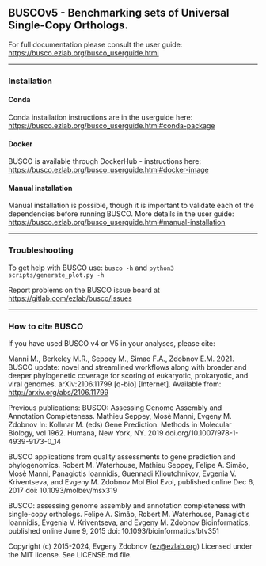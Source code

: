 ## BUSCOv5 - Benchmarking sets of Universal Single-Copy Orthologs.

For full documentation please consult the user guide: https://busco.ezlab.org/busco_userguide.html

***
### Installation

#### Conda
Conda installation instructions are in the userguide here:
https://busco.ezlab.org/busco_userguide.html#conda-package

#### Docker
BUSCO is available through DockerHub - instructions here:
https://busco.ezlab.org/busco_userguide.html#docker-image

#### Manual installation
Manual installation is possible, though it is important to validate each of the dependencies before running BUSCO. 
More details in the user guide: https://busco.ezlab.org/busco_userguide.html#manual-installation

***
### Troubleshooting
To get help with BUSCO use: ``busco -h`` and ``python3 scripts/generate_plot.py -h``

Report problems on the BUSCO issue board at https://gitlab.com/ezlab/busco/issues

***
### How to cite BUSCO

If you have used BUSCO v4 or V5 in your analyses, please cite:

Manni M., Berkeley M.R., Seppey M., Simao F.A., Zdobnov E.M. 2021. BUSCO update: novel and streamlined workflows along with broader and deeper phylogenetic coverage for scoring of eukaryotic, prokaryotic, and viral genomes. arXiv:2106.11799 [q-bio] [Internet]. Available from: http://arxiv.org/abs/2106.11799

Previous publications:
BUSCO: Assessing Genome Assembly and Annotation Completeness. Mathieu Seppey, Mosè Manni, Evgeny M. Zdobnov In: Kollmar M. (eds) Gene Prediction. Methods in Molecular Biology, vol 1962. Humana, New York, NY. 2019 doi.org/10.1007/978-1-4939-9173-0_14

BUSCO applications from quality assessments to gene prediction and phylogenomics. Robert M. Waterhouse, Mathieu Seppey, Felipe A. Simão, Mosè Manni, Panagiotis Ioannidis, Guennadi Klioutchnikov, Evgenia V. Kriventseva, and Evgeny M. Zdobnov Mol Biol Evol, published online Dec 6, 2017 doi: 10.1093/molbev/msx319

BUSCO: assessing genome assembly and annotation completeness with single-copy orthologs. Felipe A. Simão, Robert M. Waterhouse, Panagiotis Ioannidis, Evgenia V. Kriventseva, and Evgeny M. Zdobnov Bioinformatics, published online June 9, 2015 doi: 10.1093/bioinformatics/btv351

Copyright (c) 2015-2024, Evgeny Zdobnov (ez@ezlab.org)
Licensed under the MIT license. See LICENSE.md file.
